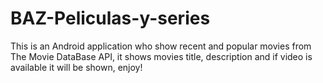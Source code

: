 # BAZ-Peliculas-y-series
This is an Android application who show recent and popular movies from The Movie DataBase API, it shows movies title, description and if video is  available it will be shown, enjoy!
